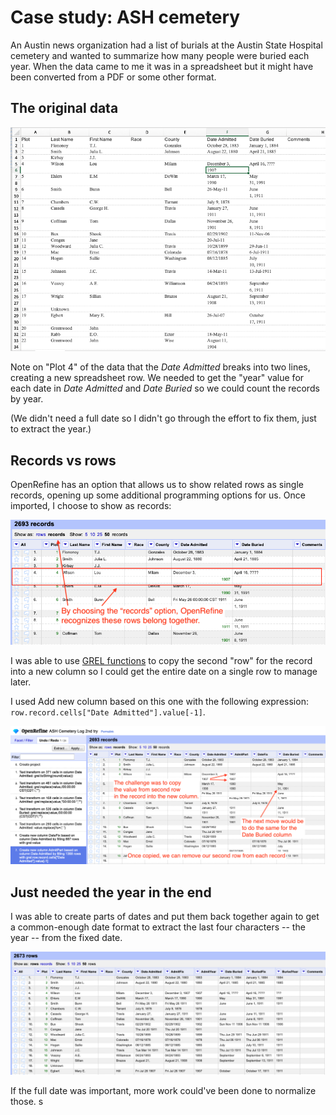 # Case study: ASH cemetery

An Austin news organization had a list of burials at the Austin State Hospital cemetery and wanted to summarize how many people were buried each year. When the data came to me it was in a spreadsheet but it might have been converted from a PDF or some other format.

## The original data

![ASH Excel](img/ash-xlsx.png)

Note on "Plot 4" of the data that the *Date Admitted* breaks into two lines, creating a new spreadsheet row. We needed to get the "year" value for each date in *Date Admitted* and *Date Buried* so we could count the records by year.

(We didn't need a full date so I didn't go through the effort to fix them, just to extract the year.)

## Records vs rows

OpenRefine has an option that allows us to show related rows as single records, opening up some additional programming options for us. Once imported, I choose to show as records:

![ASH records](img/ash-records.png)

I was able to use [GREL functions](https://docs.openrefine.org/manual/expressions/#record) to copy the second "row" for the record into a new column so I could get the entire date on a single row to manage later.

I used Add new column based on this one with the following expression:  `row.record.cells["Date Admitted"].value[-1]`.

![explain records](img/ash-explain-records.png)

## Just needed the year in the end

I was able to create parts of dates and put them back together again to get a common-enough date format to extract the last four characters -- the year -- from the fixed date.

![ASH end](img/ash-or-end.png)

If the full date was important, more work could've been done to normalize those.
s